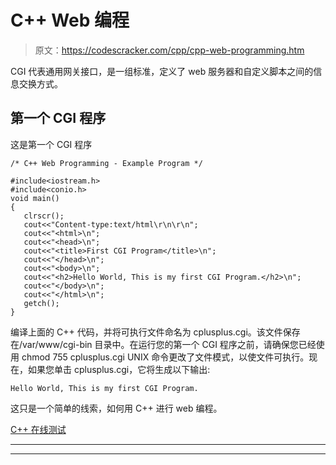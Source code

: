 # C++ Web 编程

> 原文：<https://codescracker.com/cpp/cpp-web-programming.htm>

CGI 代表通用网关接口，是一组标准，定义了 web 服务器和自定义脚本之间的信息交换方式。

## 第一个 CGI 程序

这是第一个 CGI 程序

```
/* C++ Web Programming - Example Program */

#include<iostream.h>
#include<conio.h>
void main()
{
   clrscr();
   cout<<"Content-type:text/html\r\n\r\n";
   cout<<"<html>\n";
   cout<<"<head>\n";
   cout<<"<title>First CGI Program</title>\n";
   cout<<"</head>\n";
   cout<<"<body>\n";
   cout<<"<h2>Hello World, This is my first CGI Program.</h2>\n";
   cout<<"</body>\n";
   cout<<"</html>\n";
   getch();
}
```

编译上面的 C++ 代码，并将可执行文件命名为 cplusplus.cgi。该文件保存在/var/www/cgi-bin 目录中。在运行您的第一个 CGI 程序之前，请确保您已经使用 chmod 755 cplusplus.cgi UNIX 命令更改了文件模式，以使文件可执行。现在，如果您单击 cplusplus.cgi，它将生成以下输出:

```
Hello World, This is my first CGI Program.
```

这只是一个简单的线索，如何用 C++ 进行 web 编程。

[C++ 在线测试](/exam/showtest.php?subid=3)

* * *

* * *